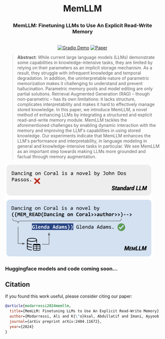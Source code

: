# <p align="center">MemLLM</p>

<h3 align="center">
  <p>MemLLM: Finetuning LLMs to Use An Explicit Read-Write Memory</p>
</h3>

<p align="center">
  <br>
  <a href="https://huggingface.co/spaces/amodaresi/MemLLM"><img alt="Gradio Demo" src="https://img.shields.io/badge/🤗-Open%20in%20Spaces-blue?style=flat"></a>
  <a href="https://arxiv.org/abs/2404.11672"><img alt="Paper" src="https://img.shields.io/badge/Paper-Arxiv-red&logoColor=A493E7&style=flat"></a>
</p>

> **Abstract**: While current large language models (LLMs) demonstrate some capabilities in knowledge-intensive tasks, they are limited by relying on their parameters as an implicit storage mechanism. As a result, they struggle with infrequent knowledge and temporal degradation. In addition, the uninterpretable nature of parametric memorization makes it challenging to understand and prevent hallucination. Parametric memory pools and model editing are only partial solutions. Retrieval Augmented Generation (RAG) – though non-parametric – has its own limitations: it lacks structure, complicates interpretability and makes it hard to effectively manage stored knowledge. In this paper, we introduce MemLLM, a novel method of enhancing LLMs by integrating a structured and explicit read-and-write memory module. MemLLM tackles the aforementioned challenges by enabling dynamic interaction with the memory and improving the LLM's capabilities in using stored knowledge. Our experiments indicate that MemLLM enhances the LLM's performance and interpretability, in language modeling in general and knowledge-intensive tasks in particular. We see MemLLM as an important step towards making LLMs more grounded and factual through memory augmentation.

<img src="./assets/MemLLM.png" alt="MemLLM" width="480"/>

### Huggingface models and code coming soon...


## Citation
If you found this work useful, please consider citing our paper:
```bibtex
@article{modarressi2024memllm,
  title={MemLLM: Finetuning LLMs to Use An Explicit Read-Write Memory},
  author={Modarressi, Ali and K{\"o}ksal, Abdullatif and Imani, Ayyoob and Fayyaz, Mohsen and Sch{\"u}tze, Hinrich},
  journal={arXiv preprint arXiv:2404.11672},
  year={2024}
}
```

